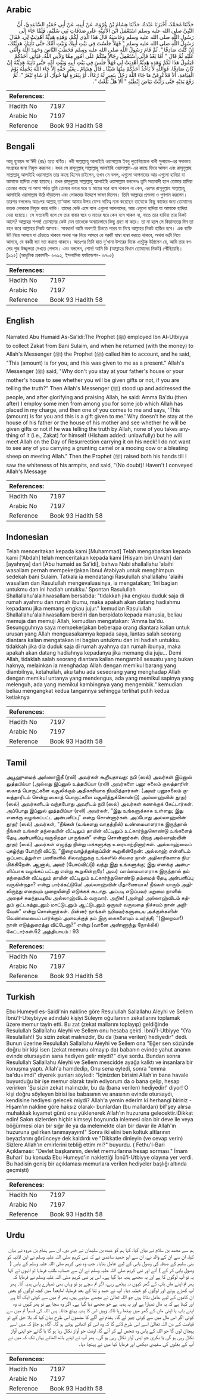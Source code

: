 ## Arabic


<div dir="rtl" lang="ar" style={{fontSize:'larger',backgroundColor:'#f8f9fa',padding:20}}>
حَدَّثَنَا مُحَمَّدٌ، أَخْبَرَنَا عَبْدَةُ، حَدَّثَنَا هِشَامُ بْنُ عُرْوَةَ، عَنْ أَبِيهِ، عَنْ أَبِي حُمَيْدٍ السَّاعِدِيِّ، أَنَّ النَّبِيَّ صلى الله عليه وسلم اسْتَعْمَلَ ابْنَ الأُتَبِيَّةِ عَلَى صَدَقَاتِ بَنِي سُلَيْمٍ، فَلَمَّا جَاءَ إِلَى رَسُولِ اللَّهِ صلى الله عليه وسلم وَحَاسَبَهُ قَالَ هَذَا الَّذِي لَكُمْ، وَهَذِهِ هَدِيَّةٌ أُهْدِيَتْ لِي‏.‏ فَقَالَ رَسُولُ اللَّهِ صلى الله عليه وسلم ‏"‏ فَهَلاَّ جَلَسْتَ فِي بَيْتِ أَبِيكَ وَبَيْتِ أُمِّكَ حَتَّى تَأْتِيَكَ هَدِيَّتُكَ، إِنْ كُنْتَ صَادِقًا ‏"‏‏.‏ ثُمَّ قَامَ رَسُولُ اللَّهِ صلى الله عليه وسلم فَخَطَبَ النَّاسَ وَحَمِدَ اللَّهَ وَأَثْنَى عَلَيْهِ ثُمَّ قَالَ ‏"‏ أَمَّا بَعْدُ فَإِنِّي أَسْتَعْمِلُ رِجَالاً مِنْكُمْ عَلَى أُمُورٍ مِمَّا وَلاَّنِي اللَّهُ، فَيَأْتِي أَحَدُكُمْ فَيَقُولُ هَذَا لَكُمْ وَهَذِهِ هَدِيَّةٌ أُهْدِيَتْ لِي فَهَلاَّ جَلَسَ فِي بَيْتِ أَبِيهِ وَبَيْتِ أُمِّهِ حَتَّى تَأْتِيَهُ هَدِيَّتُهُ إِنْ كَانَ صَادِقًا، فَوَاللَّهِ لاَ يَأْخُذُ أَحَدُكُمْ مِنْهَا شَيْئًا ـ قَالَ هِشَامٌ ـ بِغَيْرِ حَقِّهِ إِلاَّ جَاءَ اللَّهَ يَحْمِلُهُ يَوْمَ الْقِيَامَةِ، أَلاَ فَلأَعْرِفَنَّ مَا جَاءَ اللَّهَ رَجُلٌ بِبَعِيرٍ لَهُ رُغَاءٌ، أَوْ بِبَقَرَةٍ لَهَا خُوَارٌ، أَوْ شَاةٍ تَيْعَرُ ‏"‏‏.‏ ثُمَّ رَفَعَ يَدَيْهِ حَتَّى رَأَيْتُ بَيَاضَ إِبْطَيْهِ ‏"‏ أَلاَ هَلْ بَلَّغْتُ ‏"‏‏.‏
</div>
<div style={{backgroundColor:'#f8f9fa',padding:20, marginBottom: 10}}><table> <thead> <tr> <th>References:</th> <th></th> </tr> </thead> <tbody><tr><td>Hadith No</td><td>7197</td></tr><tr><td>Arabic No</td><td>7197</td></tr><tr><td>Reference</td><td>Book 93 Hadith 58</td></tr></tbody></table></div>

## Bengali


<div dir="ltr" lang="bn" style={{fontSize:'larger',backgroundColor:'#f8f9fa',padding:20}}>
আবূ হুমায়দ সা‘ঈদী (রাঃ) হতে বর্ণিত। নবী সাল্লাল্লাহু আলাইহি ওয়াসাল্লাম ইবনু লুতাবিয়্যাকে বানী সুলায়ম-এর সদাকাহ সংগ্রহের জন্য নিযুক্ত করলেন। যখন সে রাসূলুল্লাহ্ সাল্লাল্লাহু আলাইহি ওয়াসাল্লাম-এর কাছে ফিরে আসল এবং রাসূলুল্লাহ সাল্লাল্লাহু আলাইহি ওয়াসাল্লাম তার কাছে হিসেব চাইলেন, তখন সে বলল, এগুলো আপনাদের আর এগুলো হাদিয়া যা আমাকে হাদিয়া দেয়া হয়েছে। তখন রাসূলুল্লাহ সাল্লাল্লাহু আলাইহি ওয়াসাল্লাম বললেনঃ তুমি সত্যবাদী হলে তোমার হাদিয়া তোমার কাছে না আসা পর্যন্ত তুমি তোমার বাবার ঘরে ও মায়ের ঘরে বসে থাকলে না কেন, এরপর রাসূলুল্লাহ সাল্লাল্লাহু আলাইহি ওয়াসাল্লাম উঠে দাঁড়ালেন এবং লোকদের উদ্দেশে ভাষণ দিলেন। তিনি আল্লাহর প্রশংসা ও গুণগান করলেন। তারপর বললেনঃ অতঃপর আল্লাহ্ তা‘আলা আমার উপর যেসব দায়িত্ব ন্যস্ত করেছেন তাত্থেকে কিছু কাজের জন্য তোমাদের কতক লোককে নিযুক্ত করে থাকি। তাদের কেউ এসে বলে এগুলো আপনাদের, আর এগুলো হাদিয়া যা আমাকে হাদিয়া দেয়া হয়েছে। সে সত্যবাদী হলে সে তার বাবার ঘরে ও মায়ের ঘরে কেন বসে থাকল না, যাতে তার হাদিয়া তার নিকট আসে? আল্লাহর শপথ! তোমাদের কেউ যেন তাত্থেকে অন্যায়ভাবে কিছু গ্রহণ না করে। তা না হলে সে কিয়ামতের দিন তা বহন করে আল্লাহর নিকট আসবে। সাবধান! আমি অবশ্যই চিনতে পারব যা নিয়ে আল্লাহর নিকট হাজির হবে। এক ব্যক্তি উট নিয়ে আসবে যা চেঁচাতে থাকবে অথবা গরু নিয়ে আসবে যে গরুটি হাম্বা হাম্বা করতে থাকবে, অথবা বক্রী নিয়ে আসবে, যে বকরী ভ্যা ভ্যা করতে থাকবে। অতঃপর তিনি হাত দু’খানা উপরের দিকে এতটুকু উঠালেন যে, আমি তার বগলের শুভ্র উজ্জ্বলতা দেখতে পেলাম। এবং বললেন, শোন! আমি কি (আল্লাহর বিধান তোমাদের নিকট) পৌঁছিয়েছি। [৯২৫] (আধুনিক প্রকাশনী- ৬৬৯২, ইসলামিক ফাউন্ডেশন- ৬৭০৫)
</div>
<div style={{backgroundColor:'#f8f9fa',padding:20, marginBottom: 10}}><table> <thead> <tr> <th>References:</th> <th></th> </tr> </thead> <tbody><tr><td>Hadith No</td><td>7197</td></tr><tr><td>Arabic No</td><td>7197</td></tr><tr><td>Reference</td><td>Book 93 Hadith 58</td></tr></tbody></table></div>

## English


<div dir="ltr" lang="en" style={{fontSize:'larger',backgroundColor:'#f8f9fa',padding:20}}>
Narrated Abu Humaid As-Sa'idi:The Prophet (ﷺ) employed Ibn Al-Utbiyya to collect Zakat from Bani Sulaim, and when he returned (with the money) to Allah's Messenger (ﷺ) the Prophet (ﷺ) called him to account, and he said, "This (amount) is for you, and this was given to me as a present." Allah's Messenger (ﷺ) said, "Why don't you stay at your father's house or your mother's house to see whether you will be given gifts or not, if you are telling the truth?" Then Allah's Messenger (ﷺ) stood up and addressed the people, and after glorifying and praising Allah, he said: Amma Ba'du (then after) I employ some men from among you for some job which Allah has placed in my charge, and then one of you comes to me and says, 'This (amount) is for you and this is a gift given to me.' Why doesn't he stay at the house of his father or the house of his mother and see whether he will be given gifts or not if he was telling the truth by Allah, none of you takes anything of it (i.e., Zakat) for himself (Hisham added: unlawfully) but he will meet Allah on the Day of Resurrection carrying it on his neck! I do not want to see any of you carrying a grunting camel or a mooing cow or a bleating sheep on meeting Allah." Then the Prophet (ﷺ) raised both his hands till I saw the whiteness of his armpits, and said, "(No doubt)! Haven't I conveyed Allah's Message
</div>
<div style={{backgroundColor:'#f8f9fa',padding:20, marginBottom: 10}}><table> <thead> <tr> <th>References:</th> <th></th> </tr> </thead> <tbody><tr><td>Hadith No</td><td>7197</td></tr><tr><td>Arabic No</td><td>7197</td></tr><tr><td>Reference</td><td>Book 93 Hadith 58</td></tr></tbody></table></div>

## Indonesian


<div dir="ltr" lang="id" style={{fontSize:'larger',backgroundColor:'#f8f9fa',padding:20}}>
Telah menceritakan kepada kami [Muhammad] Telah mengabarkan kepada kami ['Abdah] telah menceritakan kepada kami [Hisyam bin Urwah] dari [ayahnya] dari [Abu humaid as Sa'idi], bahwa Nabi shallallahu 'alaihi wasallam pernah mempekerjakan Ibnul Atabiyah untuk menghimpun sedekah bani Sulaim. Tatkala ia mendatangi Rasulullah shallallahu 'alaihi wasallam dan Rasulullah mengevaluasinya, ia mengatakan; 'Ini bagian untukmu dan ini hadiah untukku.' Spontan Rasulullah Shallallahu'alaihiwasallam bersabda: "tidakkah jika engkau duduk saja di rumah ayahmu dan rumah ibumu, maka apakah akan datang hadiahmu kepadamu jika memang engkau jujur." kemudian Rasulullah Shallallahu'alaihiwasallam berdiri dan berpidato kepada manusia, beliau memuja dan memuji Allah, kemudian mengatakan: 'Amma ba'du. Sesungguhnya saya mempekerjakan beberapa orang diantara kalian untuk urusan yang Allah menguasakannya kepada saya, lantas salah seorang diantara kalian mengatakan ini bagian untukmu dan ini hadiah untukku. tidakkah jika dia duduk saja di rumah ayahnya dan rumah ibunya, maka apakah akan datang hadiahnya kepadanya jika memang dia juju… Demi Allah, tidaklah salah seorang diantara kalian mengambil sesuatu yang bukan haknya, melainkan ia menghadap Allah dengan memikul barang yang diambilnya, ketahuilah, aku tahu ada seseorang yang menghadap Allah dengan memikul untanya yang mendengus, ada yang memikul sapinya yang melenguh, ada yang memikul kambingnya yang mengembik." kemudian beliau mengangkat kedua tangannya sehingga terlihat putih kedua ketiaknya
</div>
<div style={{backgroundColor:'#f8f9fa',padding:20, marginBottom: 10}}><table> <thead> <tr> <th>References:</th> <th></th> </tr> </thead> <tbody><tr><td>Hadith No</td><td>7197</td></tr><tr><td>Arabic No</td><td>7197</td></tr><tr><td>Reference</td><td>Book 93 Hadith 58</td></tr></tbody></table></div>

## Tamil


<div dir="ltr" lang="ta" style={{fontSize:'larger',backgroundColor:'#f8f9fa',padding:20}}>
அபூஹுமைத் அஸ்ஸாஇதீ (ரலி) அவர்கள் கூறியதாவது: நபி (ஸல்) அவர்கள் இப்னுல் லுத்தபிய்யா (அல்லது இப்னுல் உத்தபிய்யா (ரலி) அவர்களை பனூ சுலைம் குலத்தாரின் ஸகாத் பொருட்களை வசூலிக்கும் அதிகாரியாக நியமித்தார்கள். (அவர் பனூசுலைம் குலத்தாரிடம் சென்று ஸகாத் பொருட்களை வசூலித்துக்கொண்டு) அல்லாஹ்வின் தூதர் (ஸல்) அவர்களிடம் வந்தபோது அவரிடம் நபி (ஸல்) அவர்கள் கணக்குக் கேட்டார்கள். அப்போது இப்னுல் லுத்தபிய்யா (ரலி) அவர்கள், “இது உங்களுக்காக உள்ளது; இது எனக்கு வழங்கப்பட்ட அன்பளிப்பு” என்று சொன்னார்கள். அப்போது அல்லாஹ்வின் தூதர் (ஸல்) அவர்கள், “நீங்கள் (உங்களது வாதத்தில்) உண்மையாளராக இருந்தால் நீங்கள் உங்கள் தந்தையின் வீட்டிலும் தாயின் வீட்டிலும் உட்கார்ந்துகொண்டு உங்களைத் தேடி அன்பளிப்பு வருகிறதா பாருங்கள்” என்று சொன்னார்கள். பிறகு அல்லாஹ்வின் தூதர் (ஸல்) அவர்கள் எழுந்து நின்று மக்களுக்கு உரையாற்றினார்கள். அல்லாஹ்வைப் புகழ்ந்து போற்றி விட்டு, “இறைவாழ்த்துக்குப்பின் கூறுகின்றேன்: அல்லாஹ் என்னிடம் ஒப்படைத்துள்ள பணிகளில் சிலவற்றுக்கு உங்களில் சிலரை நான் அதிகாரிகளாக நியமிக்கிறேன். ஆனால், அவர் (போய்விட்டு) வந்து இது உங்களுக்கு; இது எனக்கு அன்பளிப்பாக வழங்கப் பட்டது என்று கூறுகின்றாரே! அவர் வாய்மையாளராக இருந்தால் தம் தந்தையின் வீட்டிலும் தாயின் வீட்டிலும் உட்கார்ந்துகொண்டு தம்மைத் தேடி அன்பளிப்பு வருகின்றதா? என்று பார்க்கட்டுமே! அல்லாஹ்வின் மீதாணையாக! நீங்கள் யாரும் அதிலிருந்து எதையும் முறையின்றி எடுக்கக் கூடாது. அப்படி எடுப்பவர் மறுமை நாளில் அதைச் சுமந்தபடியே அல்லாஹ்விடம் வருவார். அறிக! (அன்று) அல்லாஹ்விடம் கத்தும் ஒட்டகத்துடனும் மாட்டுடனும் ஆட்டுடனும் ஒருவர் வருவதை நிச்சயம் நான் அறிவேன்” என்று சொன்னார்கள். பின்னர் நாங்கள் நபியவர்களுடைய அக்குள்களின் வெண்மையைப் பார்க்கும் அளவுக்குத் தம் இரு கைகளையும் உயர்த்தி, “(இறைவா!) நான் எடுத்துரைத்து விட்டேனா?” என்று (வானை அண்ணாந்து நோக்கிக்) கேட்டார்கள்.62 அத்தியாயம் : 93
</div>
<div style={{backgroundColor:'#f8f9fa',padding:20, marginBottom: 10}}><table> <thead> <tr> <th>References:</th> <th></th> </tr> </thead> <tbody><tr><td>Hadith No</td><td>7197</td></tr><tr><td>Arabic No</td><td>7197</td></tr><tr><td>Reference</td><td>Book 93 Hadith 58</td></tr></tbody></table></div>

## Turkish


<div dir="ltr" lang="tr" style={{fontSize:'larger',backgroundColor:'#f8f9fa',padding:20}}>
Ebu Humeyd es-Saidi'nin nakline göre Resulullah Sallallahu Aleyhi ve Sellem İbnü'I-Uteybiyye adındaki kişiyi Süleym oğullarının zekatlarını toplamak üzere memur tayin etti. Bu zat (zekat mallarını toplayıp) geldiğinde Resulullah Sallallahu Aleyhi ve Sellem onu hesaba çekti. İbnü'l-Utbiyye "(Ya Resulallah!) Şu sizin zekat malınızdır, Bu da (bana verilen) hediyedir" dedi. Bunun üzerine Resulullah Sallallahu Aleyhi ve Sellem ona "Eğer sen sözünde doğru bir kişi isen (zekat memuru olmayıp da) babanın evinde yahut ananın evinde otursaydın sana hediyen gelir miydi?" diye sordu. Bundan sonra Resulullah Sallallahu Aleyhi ve Sellem mescidde ayağa kalktı ve insanlara bir konuşma yaptı. Allah'a hamdedip, Onu sena eyledi, sonra "emma ba'du=imdi" diyerek şunları söyledi: "İçinizden birisini Allah'ın bana havale buyurduğu bir işe memur olarak tayin ediyorum da o bana gelip, hesap verirken 'Şu sizin zekat malınızdır, bu da (bana verilen) hediyedir!' diyor! O kişi doğru söyleyen birisi ise babasının ve anasının evinde otursaydı, kendisine hediyesi gelecek miydi? Allah'a yemin ederim ki herhangi biriniz -Hişam'ın nakline göre haksız olarak- bunlardan (bu mallardan) bif'şey alırsa muhakkak kıyamet günü onu yüklenerek Allah'ın huzuruna gelecektir.iDikkat edin! Sakın sizlerden hiçbir kimseyi boynunda inlemesi olan bir deve ile veya böğürmesi olan bir sığır ile ya da melemekte olan bir davar ile Allah'ın huzuruna gelirken tanımayayım!" Sonra iki elini ben koltuk altlarının beyazlarını görünceye dek kaldırdı ve "Dikkatle dinleyin (ve cevap verin) Sizlere Allah'ın emirlerini tebliğ ettim mi?" buyurdu. ( Fethu'l-Bari Açıklaması: "Devlet başkanının, devlet memurlarına hesap sorması." İmam Buhari' bu konuda Ebu Humeyd'in naklettiği İbnü'l-Utbiyye olayına yer verdi. Bu hadisin geniş bir açıklaması memurlara verilen hediyeler başlığı altında geçmişti)
</div>
<div style={{backgroundColor:'#f8f9fa',padding:20, marginBottom: 10}}><table> <thead> <tr> <th>References:</th> <th></th> </tr> </thead> <tbody><tr><td>Hadith No</td><td>7197</td></tr><tr><td>Arabic No</td><td>7197</td></tr><tr><td>Reference</td><td>Book 93 Hadith 58</td></tr></tbody></table></div>

## Urdu


<div dir="rtl" lang="ur" style={{fontSize:'larger',backgroundColor:'#f8f9fa',padding:20}}>
ہم سے محمد بن سلام نے بیان کیا، کہا ہم کو عبدہ بن سلیمان نے خبر دی، ان سے ہشام بن عروہ نے بیان کیا، ان سے ان کے والد نے، ان سے ابو حمید ساعدی نے کہ نبی کریم صلی اللہ علیہ وسلم نے ابن الاتیہ کو بنی سلیم کے صدقہ کی وصول یابی کے لیے عامل بنایا۔ جب وہ نبی کریم صلی اللہ علیہ وسلم کے پاس ( وصول یابی کر کے ) آئے اور نبی کریم صلی اللہ علیہ وسلم نے ان سے حساب طلب فرمایا تو انہوں نے کہا یہ تو آپ لوگوں کا ہے اور یہ مجھے ہدیہ دیا گیا ہے۔ اس پر نبی کریم صلی اللہ علیہ وسلم نے فرمایا کہ پھر تم اپنے ماں باپ کے گھر کیوں نہ بیٹھے رہے، اگر تم سچے ہو تو وہاں بھی تمہارے پاس ہدیہ آتا۔ پھر آپ کھڑے ہوئے اور لوگوں کو خطبہ دیا۔ آپ نے حمد و ثنا کے بعد فرمایا، امابعد! میں کچھ لوگوں کو بعض ان کاموں کے لیے عامل بناتا ہوں جو اللہ تعالیٰ نے مجھے سونپے ہیں، پھر تم میں سے کوئی ایک آتا ہے اور کہتا ہے کہ یہ مال تمہارا ہے اور یہ ہدیہ ہے جو مجھے دیا گیا ہے۔ اگر وہ سچا ہے تو پھر کیوں نہ وہ اپنے باپ یا اپنی ماں کے گھر میں بیٹھا رہا تاکہ وہیں اس کا ہدیہ پہنچ جاتا۔ پس اللہ کی قسم! تم میں سے کوئی اگر اس مال میں سے کوئی چیز لے گا۔ ہشام نے آگے کا مضمون اس طرح بیان کیا کہ بلا حق کے تو قیامت کے دن اللہ تعالیٰ اسے اس طرح لائے گا کہ وہ اس کو اٹھائے ہوئے ہو گا۔ آگاہ ہو جاؤ کہ میں اسے پہچان لوں گا جو اللہ کے پاس وہ شخص لے کر آئے گا، اونٹ جو آواز نکال رہا ہو گا یا گائے جو اپنی آواز نکال رہی ہو گی یا بکری جو اپنی آواز نکال رہی ہو گی۔ پھر آپ نے اپنے ہاتھ اٹھائے یہاں تک کہ میں نے آپ کے بغلوں کی سفیدی دیکھی اور فرمایا کیا میں نے پہنچا دیا۔
</div>
<div style={{backgroundColor:'#f8f9fa',padding:20, marginBottom: 10}}><table> <thead> <tr> <th>References:</th> <th></th> </tr> </thead> <tbody><tr><td>Hadith No</td><td>7197</td></tr><tr><td>Arabic No</td><td>7197</td></tr><tr><td>Reference</td><td>Book 93 Hadith 58</td></tr></tbody></table></div>